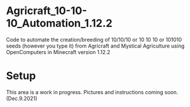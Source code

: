 # Agricraft_10-10-10_Automation_1.12.2
Code to automate the creation/breeding of 10/10/10 or 10 10 10 or 101010 seeds (however you type it) from Agricraft and Mystical Agriculture using OpenComputers in Minecraft version 1.12.2


# Setup

This area is a work in progress. Pictures and instructions coming soon. (Dec.9.2021)
